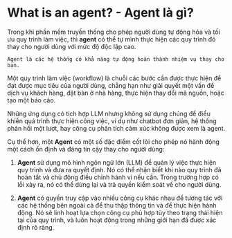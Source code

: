 # What is an agent? - Agent là gì?

Trong khi phần mềm truyền thống cho phép người dùng tự động hóa và tối ưu quy trình làm việc, thì **agent** có thể tự mình thực hiện các quy trình đó thay cho người dùng với mức độ độc lập cao.

`Agent là các hệ thống có khả năng tự động hoàn thành nhiệm vụ thay cho bạn.`

Một quy trình làm việc (workflow) là chuỗi các bước cần được thực hiện để đạt được mục tiêu của người dùng, chẳng hạn như giải quyết một vấn đề dịch vụ khách hàng, đặt bàn ở nhà hàng, thực hiện thay đổi mã nguồn, hoặc tạo một báo cáo.

Những ứng dụng có tích hợp LLM nhưng không sử dụng chúng để điều khiển quá trình thực hiện công việc, ví dụ như chatbot đơn giản, hệ thống phản hồi một lượt, hay công cụ phân tích cảm xúc không được xem là agent.

Cụ thể hơn, một **Agent** có một số đặc điểm cốt lõi cho phép nó hành động một cách ổn định và đáng tin cậy thay cho người dùng:

1. **Agent** sử dụng mô hình ngôn ngữ lớn (LLM) để quản lý việc thực hiện quy trình và đưa ra quyết định. Nó có thể nhận biết khi nào quy trình đã hoàn tất và chủ động điều chỉnh hành vi nếu cần. Trong trường hợp có lỗi xảy ra, nó có thể dừng lại và trả quyền kiểm soát về cho người dùng.

2. **Agent** có quyền truy cập vào nhiều công cụ khác nhau để tương tác với các hệ thống bên ngoài cả để thu thập thông tin và để thực hiện hành động. Nó sẽ linh hoạt lựa chọn công cụ phù hợp tùy theo trạng thái hiện tại của quy trình, và luôn hoạt động trong những giới hạn đã được xác định rõ ràng.
